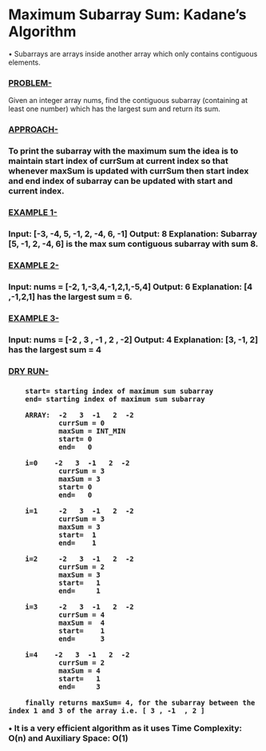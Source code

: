 <h1>Maximum Subarray Sum: Kadane’s Algorithm </h1>

 • Subarrays are arrays inside another array which only contains contiguous elements.

  <h3><ins>PROBLEM-</ins>  </h3>
   Given an integer array nums, find the contiguous subarray (containing at least one number) which has the largest sum and return its sum.

  <h3><ins>APPROACH-</ins> <h3>
   To print the subarray with the maximum sum the idea is to maintain start index of currSum at current index so that whenever maxSum is updated with currSum then start index and end index of subarray can be updated with start and current index.

 <h3><ins>EXAMPLE 1-</ins></ins>  <h3>
    Input: [-3, -4, 5, -1, 2, -4, 6, -1]
    Output: 8
    Explanation: Subarray [5, -1, 2, -4, 6] is the max sum contiguous subarray with sum 8.

 <h3><ins>EXAMPLE 2-</ins><h3>
    Input: nums = [-2, 1,-3,4,-1,2,1,-5,4]
    Output: 6
    Explanation: [4 ,-1,2,1] has the largest sum = 6.

 <h3><ins>EXAMPLE 3- </ins></ins> <h3>
    Input: nums = [-2 ,  3 , -1  , 2 ,  -2]
    Output: 4
    Explanation: [3, -1, 2] has the largest sum = 4


<h3><ins>DRY RUN-</ins><h3>
 
        start= starting index of maximum sum subarray
        end= starting index of maximum sum subarray 

        ARRAY:  -2   3  -1   2  -2
                currSum = 0
                maxSum = INT_MIN
                start= 0
                end=   0

        i=0    -2   3  -1   2  -2
                currSum = 3
                maxSum = 3
                start= 0
                end=   0
        
        i=1     -2   3  -1   2  -2
                currSum = 3
                maxSum = 3
                start=  1
                end=    1
        
        i=2     -2   3  -1   2  -2
                currSum = 2
                maxSum = 3
                start=   1
                end=     1
                  
        i=3     -2   3  -1   2  -2
                currSum = 4
                maxSum =  4
                start=    1
                end=      3

        i=4    -2   3  -1   2  -2
                currSum = 2
                maxSum = 4
                start=   1
                end=     3

        finally returns maxSum= 4, for the subarray between the index 1 and 3 of the array i.e. [ 3 , -1  , 2 ]


 • It is a very efficient algorithm as it uses 
   Time Complexity: O(n) and
   Auxiliary Space: O(1)












